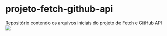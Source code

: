 # projeto-fetch-github-api
Repositório contendo os arquivos iniciais do projeto de Fetch e GitHub API
<img src="src/gif/proje.gif">
